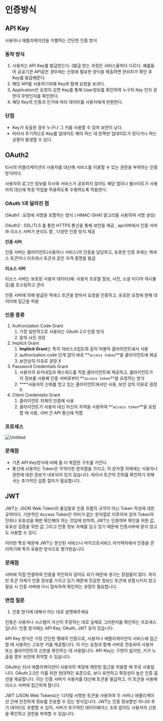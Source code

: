 # 인증방식

## API Key

사용자나 애플리케이션을 식별하는 간단한 인증 방식

### 동작 방식

1. 사용자는 API Key를 발급받는다. (발급 받는 과정은 서비스들마다 다르다. 예를들어 공공기관 API같은 경우에는 신청에 필요한 양식을 제출하면 관리자가 확인 후 Key를 발급해준다.
2. 해당 API를 사용하기위해 Key와 함께 요청을 보낸다.
3. Application은 요청이 오면 Key를 통해 User정보를 확인하여 누구의 Key 인지 권한이 무엇인지를 확인한다.
4. 해당 Key의 인증과 인가에 따라 데이터를 사용자에게 반환한다.

### 단점

- Key가 유출된 경우 누구나 그 키를 사용할 수 있어 보안이 낮다.
- 따라서 주기적으로 Key를 업데이트 해야 하는 데 한쪽만 업데이트가 된다거나 하는 상황이 발생할 수 있다.

## OAuth2

타사의 어플리케이션이 사용자를 대신해 서비스를 이용할 수 있는 권한을 부여하는 인증 방식이다.

사용자의 로그인 정보를 타사와 서비스가 공유하지 않아도 해당 앱이나 웹사이트가 사용자의 대신에 특정 작업을 허용하도록 수행하도록 허용한다.

### OAuth 1과 달라진 점

OAuth1 : 요청에 서명을 포함하는 방식 ( HMAC-SHA1 알고리즘 사용하여 서명 생성)

OAuth2 : SSL/TLS 를 통한 HTTPS 통신을 통해 보안을 제공 , api서버에서 인증 서버와 리소스 서버가 분리도 함 , 다양한 인증 방식 제공

**인증 서버**

인증 서버는 클라이언트(사용자나 서비스)의 인증을 담당하고, 유효한 인증 후에는 액세스 토큰이나 리프레시 토큰과 같은 자격 증명을 발급

**리소스 서버**

리소스 서버는 보호된 사용자 데이터(예: 사용자 프로필 정보, 사진, 소셜 미디어 게시물 등)를 호스팅하고 관리

인증 서버에 의해 발급된 액세스 토큰을 받아서 요청을 인증하고, 유효한 요청에 한해 데이터에 접근을 허용

### 인증 종류

1. Authorization Code Grant
   1. 가장 일반적으로 사용되는 OAuth 2.0 인증 방식
   2. 밑의 사진 과정
2. Implicit Grant
   1. **Implicit Grant**는 특히 자바스크립트와 같이 퍼블릭 클라이언트에서 사용
   2. authorization code 단계 없이 바로 **`access token`**을 클라이언트에 제공
   3. 보안상의 이유로 권장 X
3. Password Credentials Grant
   1. 사용자의 유저네임과 패스워드를 직접 클라이언트에 제공하고, 클라이언트가 이 정보를 사용해 인증 서버로부터 **`access token`**을 요청하는 방식
   2. \*\*\*\*사용자의 신뢰를 얻고 있는 클라이언트에서만 사용, 보안 상의 이유로 권장 X
4. Client Credentails Grant
   1. 클라이언트 자체의 인증에 사용
   2. 클라이언트가 사용자 대신 자신의 자격을 사용하여 **`access token`**을 요청할 때 사용, 서버 간 API 통신에 적합

### 프로세스

![Untitled](https://prod-files-secure.s3.us-west-2.amazonaws.com/e3e78d12-2dc1-4f0e-b156-d02e7bb67166/9f5a363b-8d74-41ee-9aec-032370dc343c/Untitled.png)

### 문제점

- 기존 API Key방식에 비해 좀 더 복잡한 구조를 가진다.
- 통신에 사용하는 Token은 무의미한 문자열을 가지고, 이 문자열 자체에는 사용자나 권한에 대한 정보가 내포되어 있지 않습니다. 따라서 토큰의 진위를 확인하기 위해서는 추가적인 검증 절차가 필요합니다.

## JWT

JWT는 JSON Web Token의 줄임말로 인증 흐름의 규약이 아닌 Token 작성에 대한 규약이다. 기본적인 Access Token은 의미가 없는 문자열로 이루어져 있어 Token의 진위나 유효성을 매번 확인해야 하는 것임에 반하여, JWT는 인증여부 확인을 위한 값, 유효성 검증을 위한 값 그리고 인증 정보 자체를 담고 있기 때문에 인증서버에 묻지 않고도 사용할 수 있다.

이러한 특성 때문에 JWT는 분산된 서비스나 마이크로서비스 아키텍처에서 인증을 관리하기에 특히 유용한 방식으로 평가받습니다

### 문제점

서버에 직접 연결하여 인증을 학인하지 않아도 되기 때문에 생기는 장점들이 많다. 하지만 토큰 자체가 인증 정보를 가지고 있기 때문에 민감한 정보는 토큰에 포함시키지 않고 필요 시 인증 서버에 다시 접속하여 확인하는 과정이 필요합니다.

### 면접 질문

1. 인증 방식에 대해서 아는 대로 설명해주세요

인증은 사용자나 시스템이 자신이 주장하는 대로 실제로 그러한지를 확인하는 프로세스입니다.
인증 방식에는 API Key, OAuth, JWT 등이 있습니다.

API Key 방식은 가장 간단한 형태의 인증으로, 사용자나 애플리케이션이 서비스에 접근할 때 사용하는 고유한 키를 제공합니다. 이 키는 요청과 함께 서버로 전송되어 사용자 또는 클라이언트의 신원을 확인하는 데 사용됩니다. API Key는 구현이 쉽지만, 키가 노출될 경우 보안에 취약할 수 있습니다.

OAuth는 타사 애플리케이션이 사용자의 계정에 제한된 접근을 허용할 때 주로 사용됩니다. OAuth 2.0은 이를 위한 현대적인 표준으로, 보다 유연하고 확장성이 높은 인증 옵션을 제공합니다. 이는 인증 서버가 사용자를 대신해 토큰을 발급하고, 이 토큰을 사용해 리소스 서버에 접근하게 합니다.

JWT (JSON Web Tokens)는 디지털 서명된 토큰을 사용하여 두 서버나 애플리케이션 간에 안전하게 정보를 전송할 수 있는 방식입니다. JWT는 인증 정보뿐만 아니라 추가 데이터도 포함할 수 있어, 서버가 추가적인 데이터베이스 조회 없이도 사용자의 신원을 확인하고 권한을 부여할 수 있습니다.
